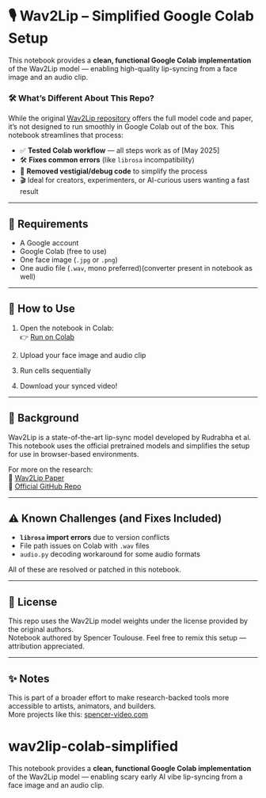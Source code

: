 # 🎙️ Wav2Lip – Simplified Google Colab Setup

This notebook provides a **clean, functional Google Colab implementation** of the Wav2Lip model — enabling high-quality lip-syncing from a face image and an audio clip.

### 🛠️ What’s Different About This Repo?

While the original [Wav2Lip repository](https://github.com/Rudrabha/Wav2Lip) offers the full model code and paper, it’s not designed to run smoothly in Google Colab out of the box. This notebook streamlines that process:

- ✅ **Tested Colab workflow** — all steps work as of [May 2025]
- 🛠️ **Fixes common errors** (like `librosa` incompatibility)
- 🧹 **Removed vestigial/debug code** to simplify the process
- 🎬 Ideal for creators, experimenters, or AI-curious users wanting a fast result

---

## 📄 Requirements

- A Google account
- Google Colab (free to use)
- One face image (`.jpg` or `.png`)
- One audio file (`.wav`, mono preferred)(converter present in notebook as well)

---

## 🚀 How to Use

1. Open the notebook in Colab:  
   👉 [Run on Colab]([https://colab.research.google.com/drive/YOUR_NOTEBOOK_LINK](https://colab.research.google.com/drive/17QQpBTHAiTBHQg91qtcQiLMp9K14XOGP?usp=sharing))

2. Upload your face image and audio clip  
3. Run cells sequentially  
4. Download your synced video!

---

## 🧠 Background

Wav2Lip is a state-of-the-art lip-sync model developed by Rudrabha et al. This notebook uses the official pretrained models and simplifies the setup for use in browser-based environments.

For more on the research:  
📄 [Wav2Lip Paper](https://arxiv.org/abs/2008.10010)  
🔗 [Official GitHub Repo](https://github.com/Rudrabha/Wav2Lip)

---

## ⚠️ Known Challenges (and Fixes Included)

- **`librosa` import errors** due to version conflicts  
- File path issues on Colab with `.wav` files  
- `audio.py` decoding workaround for some audio formats

All of these are resolved or patched in this notebook.

---

## 📜 License

This repo uses the Wav2Lip model weights under the license provided by the original authors.  
Notebook authored by Spencer Toulouse. Feel free to remix this setup — attribution appreciated.

---

## ✨ Notes

This is part of a broader effort to make research-backed tools more accessible to artists, animators, and builders.  
More projects like this: [spencer-video.com](https://spencer-video.com)
# wav2lip-colab-simplified
This notebook provides a **clean, functional Google Colab implementation** of the Wav2Lip model — enabling scary early AI vibe lip-syncing from a face image and an audio clip.
